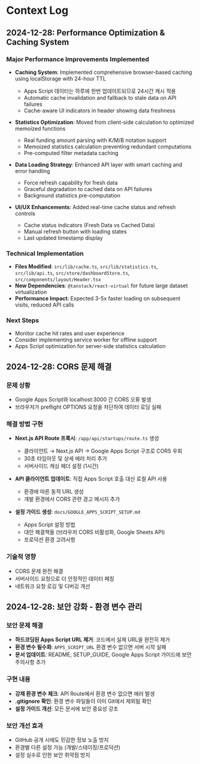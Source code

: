 # Context Log

## 2024-12-28: Performance Optimization & Caching System

### Major Performance Improvements Implemented
- **Caching System**: Implemented comprehensive browser-based caching using localStorage with 24-hour TTL
  - Apps Script 데이터는 하루에 한번 업데이트되므로 24시간 캐시 적용
  - Automatic cache invalidation and fallback to stale data on API failures
  - Cache-aware UI indicators in header showing data freshness

- **Statistics Optimization**: Moved from client-side calculation to optimized memoized functions
  - Real funding amount parsing with K/M/B notation support
  - Memoized statistics calculation preventing redundant computations
  - Pre-computed filter metadata caching

- **Data Loading Strategy**: Enhanced API layer with smart caching and error handling
  - Force refresh capability for fresh data
  - Graceful degradation to cached data on API failures
  - Background statistics pre-computation

- **UI/UX Enhancements**: Added real-time cache status and refresh controls
  - Cache status indicators (Fresh Data vs Cached Data)
  - Manual refresh button with loading states
  - Last updated timestamp display

### Technical Implementation
- **Files Modified**: `src/lib/cache.ts`, `src/lib/statistics.ts`, `src/lib/api.ts`, `src/store/dashboardStore.ts`, `src/components/layout/Header.tsx`
- **New Dependencies**: `@tanstack/react-virtual` for future large dataset virtualization
- **Performance Impact**: Expected 3-5x faster loading on subsequent visits, reduced API calls

### Next Steps
- Monitor cache hit rates and user experience
- Consider implementing service worker for offline support
- Apps Script optimization for server-side statistics calculation

## 2024-12-28: CORS 문제 해결

### 문제 상황
- Google Apps Script와 localhost:3000 간 CORS 오류 발생
- 브라우저가 preflight OPTIONS 요청을 차단하여 데이터 로딩 실패

### 해결 방법 구현
- **Next.js API Route 프록시**: `/app/api/startups/route.ts` 생성
  - 클라이언트 → Next.js API → Google Apps Script 구조로 CORS 우회
  - 30초 타임아웃 및 상세 에러 처리 추가
  - 서버사이드 캐싱 헤더 설정 (1시간)

- **API 클라이언트 업데이트**: 직접 Apps Script 호출 대신 로컬 API 사용
  - 환경에 따른 동적 URL 생성
  - 개발 환경에서 CORS 관련 경고 메시지 추가

- **설정 가이드 생성**: `docs/GOOGLE_APPS_SCRIPT_SETUP.md`
  - Apps Script 설정 방법
  - 대안 해결책들 (브라우저 CORS 비활성화, Google Sheets API)
  - 프로덕션 환경 고려사항

### 기술적 영향
- CORS 문제 완전 해결
- 서버사이드 요청으로 더 안정적인 데이터 페칭
- 네트워크 요청 로깅 및 디버깅 개선

## 2024-12-28: 보안 강화 - 환경 변수 관리

### 보안 문제 해결
- **하드코딩된 Apps Script URL 제거**: 코드에서 실제 URL을 완전히 제거
- **환경 변수 필수화**: `APPS_SCRIPT_URL` 환경 변수 없으면 서버 시작 실패
- **문서 업데이트**: README, SETUP_GUIDE, Google Apps Script 가이드에 보안 주의사항 추가

### 구현 내용
- **강제 환경 변수 체크**: API Route에서 환경 변수 없으면 에러 발생
- **.gitignore 확인**: 환경 변수 파일들이 이미 Git에서 제외됨 확인
- **설정 가이드 개선**: 모든 문서에 보안 중요성 강조

### 보안 개선 효과
- GitHub 공개 시에도 민감한 정보 노출 방지
- 환경별 다른 설정 가능 (개발/스테이징/프로덕션)
- 설정 실수로 인한 보안 취약점 방지 
